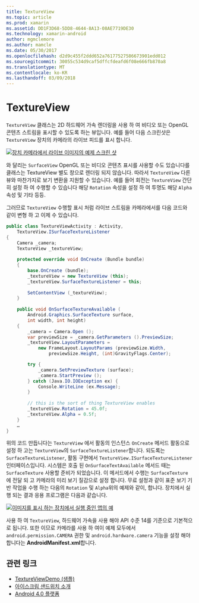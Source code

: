 ```yaml
---
title: TextureView
ms.topic: article
ms.prod: xamarin
ms.assetid: DD1F3D68-5DD8-4644-8A13-08AE7719DE30
ms.technology: xamarin-android
author: mgmclemore
ms.author: mamcle
ms.date: 05/30/2017
ms.openlocfilehash: d2d9c455f2ddd652a76177527586673901edd012
ms.sourcegitcommit: 30055c534d9caf5dffcfdeafd6f08e666fb870a8
ms.translationtype: MT
ms.contentlocale: ko-KR
ms.lasthandoff: 03/09/2018
---
```

# <a name="textureview"></a>TextureView

`TextureView` 클래스는 2D 하드웨어 가속 렌더링을 사용 하 여 비디오 또는 OpenGL 콘텐츠 스트림을 표시할 수 있도록 하는 뷰입니다. 예를 들어 다음 스크린샷은 `TextureView` 장치의 카메라의 라이브 피드를 표시 합니다.

[![장치 카메라에서 라이브 이미지의 예제 스크린 샷](texture-view-images/22-textureviewcamera.png)](texture-view-images/22-textureviewcamera.png#lightbox)

와 달리는 `SurfaceView` OpenGL 또는 비디오 콘텐츠 표시를 사용할 수도 있습니다를 클래스는 TextureView 별도 창으로 렌더링 되지 않습니다.
따라서 `TextureView` 다른 뷰와 마찬가지로 보기 변환을 지원할 수 있습니다. 예를 들어 회전는 `TextureView` 간단히 설정 하 여 수행할 수 있습니다 해당 `Rotation` 속성을 설정 하 여 투명도 해당 `Alpha` 속성 및 기타 등등.

그러므로 `TextureView` 수행할 표시 처럼 라이브 스트림을 카메라에서를 다음 코드와 같이 변형 하 고 이제 수 있습니다.

```csharp
public class TextureViewActivity : Activity,
    TextureView.ISurfaceTextureListener
{
    Camera _camera;
    TextureView _textureView;
       
    protected override void OnCreate (Bundle bundle)
    {
        base.OnCreate (bundle);
        _textureView = new TextureView (this);
        _textureView.SurfaceTextureListener = this;
           
        SetContentView (_textureView);
    }
       
    public void OnSurfaceTextureAvailable (
        Android.Graphics.SurfaceTexture surface,
        int width, int height)
    {
        _camera = Camera.Open ();
        var previewSize = _camera.GetParameters ().PreviewSize;
        _textureView.LayoutParameters =
            new FrameLayout.LayoutParams (previewSize.Width,
                previewSize.Height, (int)GravityFlags.Center);

        try {
            _camera.SetPreviewTexture (surface);
            _camera.StartPreview ();
        } catch (Java.IO.IOException ex) {
            Console.WriteLine (ex.Message);
        }
           
        // this is the sort of thing TextureView enables
        _textureView.Rotation = 45.0f;
        _textureView.Alpha = 0.5f;
    }
    …
}
```

위의 코드 만듭니다는 `TextureView` 에서 활동의 인스턴스 `OnCreate` 메서드 활동으로 설정 하 고는 `TextureView`의 `SurfaceTextureListener`합니다. 되도록는 `SurfaceTextureListener`, 활동 구현에서 `TextureView.ISurfaceTextureListener` 인터페이스입니다. 시스템은 호출 된 `OnSurfaceTextAvailable` 메서드 때는 `SurfaceTexture` 사용할 준비가 되었습니다. 이 메서드에서 수행는 `SurfaceTexture` 에 전달 되 고 카메라의 미리 보기 질감으로 설정 합니다. 무료 설정과 같이 표준 보기 기반 작업을 수행 하는 다음의 `Rotation` 및 `Alpha`위의 예제와 같이, 합니다. 장치에서 실행 되는 결과 응용 프로그램은 다음과 같습니다.

[![이미지를 표시 하는 장치에서 실행 중인 앱의 예](texture-view-images/17-textureviewdemo.png)](texture-view-images/17-textureviewdemo.png#lightbox)

사용 하 여 `TextureView`, 하드웨어 가속을 사용 해야 API 수준 14를 기준으로 기본적으로 됩니다. 또한 이므로 카메라를 사용 하 여이 예제 모두에서 `android.permission.CAMERA` 권한 및 `android.hardware.camera` 기능을 설정 해야 합니다는 **AndroidManifest.xml**합니다.



## <a name="related-links"></a>관련 링크

- [TextureViewDemo (샘플)](https://developer.xamarin.com/samples/monodroid/TextureViewDemo/)
- [아이스크림 샌드위치 소개](http://www.android.com/about/ice-cream-sandwich/)
- [Android 4.0 플랫폼](http://developer.android.com/sdk/android-4.0.html)
